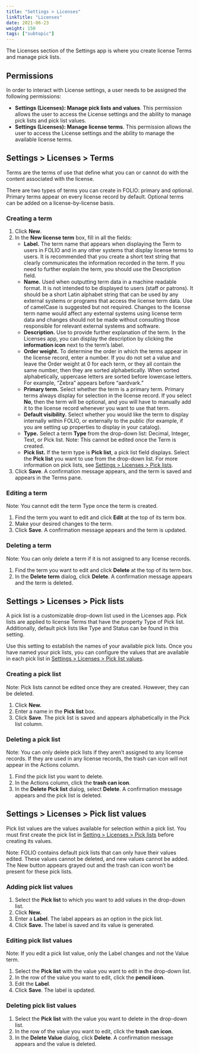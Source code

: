 ```yaml
---
title: "Settings > Licenses"
linkTitle: "Licenses"
date: 2021-06-23
weight: 150
tags: ["subtopic"]   
---
```


The Licenses section of the Settings app is where you create license Terms and manage pick lists.


## Permissions

In order to interact with License settings, a user needs to be assigned the following permissions:



*   **Settings (Licenses): Manage pick lists and values**. This permission allows the user to access the License settings and the ability to manage pick lists and pick list values.
*   **Settings (Licenses): Manage license terms**. This permission allows the user to access the License settings and the ability to manage the available license terms.


## Settings > Licenses > Terms

Terms are the terms of use that define what you can or cannot do with the content associated with the license.

There are two types of terms you can create in FOLIO: primary and optional. Primary terms appear on every license record by default. Optional terms can be added on a license-by-license basis.


### Creating a term



1. Click **New**.
2. In the **New license term** box, fill in all the fields:
    * **Label.** The term name that appears when displaying the Term to users in FOLIO and in any other systems that display license terms to users. It is recommended that you create a short text string that clearly communicates the information recorded in the term. If you need to further explain the term, you should use the Description field.
    * **Name.** Used when outputting term data in a machine readable format. It is not intended to be displayed to users (staff or patrons). It should be a short Latin alphabet string that can be used by any external systems or programs that access the license term data. Use of camelCase is suggested but not required. Changes to the license term name would affect any external systems using license term data and changes should not be made without consulting those responsible for relevant external systems and software.
    * **Description.** Use to provide further explanation of the term. In the Licenses app, you can display the description by clicking the **information icon** next to the term’s label.
    * **Order weight.** To determine the order in which the terms appear in the license record, enter a number. If you do not set a value and leave the Order weight at 0 for each term, or they all contain the same number, then they are sorted alphabetically. When sorted alphabetically, uppercase letters are sorted before lowercase letters. For example, “Zebra” appears before “aardvark.”
    * **Primary term.** Select whether the term is a primary term. Primary terms always display for selection in the license record. If you select **No**, then the term will be optional, and you will have to manually add it to the license record whenever you want to use that term.
    * **Default visibility.** Select whether you would like the term to display internally within FOLIO, or externally to the public (for example, if you are setting up properties to display in your catalog).
    * **Type.** Select a term **Type** from the drop-down list: Decimal, Integer, Text, or Pick list. Note: This cannot be edited once the Term is created.
    * **Pick list.** If the term type is **Pick list**, a pick list field displays. Select the **Pick list** you want to use from the drop-down list. For more information on pick lists, see [Settings > Licenses > Pick lists](#settings--licenses--pick-lists).
3. Click **Save**. A confirmation message appears, and the term is saved and appears in the Terms pane.


### Editing a term

Note: You cannot edit the term Type once the term is created.



1. Find the term you want to edit and click **Edit** at the top of its term box.
2. Make your desired changes to the term.
3. Click **Save**. A confirmation message appears and the term is updated.


### Deleting a term

Note: You can only delete a term if it is not assigned to any license records.



1. Find the term you want to edit and click **Delete** at the top of its term box.
2. In the **Delete term** dialog, click **Delete**. A confirmation message appears and the term is deleted.


## Settings > Licenses > Pick lists

A pick list is a customizable drop-down list used in the Licenses app. Pick lists are applied to license Terms that have the property Type of Pick list. Additionally, default pick lists like Type and Status can be found in this setting.

Use this setting to establish the names of your available pick lists. Once you have named your pick lists, you can configure the values that are available in each pick list in [Settings > Licenses > Pick list values](#settings--licenses--pick-list-values).


### Creating a pick list

Note: Pick lists cannot be edited once they are created. However, they can be deleted.



1. Click **New.**
2. Enter a name in the **Pick list** box.
3. Click **Save**. The pick list is saved and appears alphabetically in the Pick list column.


### Deleting a pick list

Note: You can only delete pick lists if they aren’t assigned to any license records. If they are used in any license records, the trash can icon will not appear in the Actions column.



1. Find the pick list you want to delete.
2. In the Actions column, click the **trash can icon**.
3. In the **Delete Pick list** dialog, select **Delete**. A confirmation message appears and the pick list is deleted.


## Settings > Licenses > Pick list values

Pick list values are the values available for selection within a pick list. You must first create the pick list in [Setting > Licenses > Pick lists](#settings--licenses--pick-lists) before creating its values.

Note: FOLIO contains default pick lists that can only have their values edited. These values cannot be deleted, and new values cannot be added. The New button appears grayed out and the trash can icon won’t be present for these pick lists.


### Adding pick list values



1. Select the **Pick list** to which you want to add values in the drop-down list.
2. Click **New.**
3. Enter a **Label**. The label appears as an option in the pick list.
4. Click **Save.** The label is saved and its value is generated.


### Editing pick list values

Note: If you edit a pick list value, only the Label changes and not the Value term.



1. Select the **Pick list** with the value you want to edit in the drop-down list.
2. In the row of the value you want to edit, click the **pencil icon**.
3. Edit the **Label**.
4. Click **Save**. The label is updated.


### Deleting pick list values



1. Select the **Pick list** with the value you want to delete in the drop-down list.
2. In the row of the value you want to edit, click the **trash can icon**.
3. In the **Delete Value** dialog, click **Delete**. A confirmation message appears and the value is deleted.
